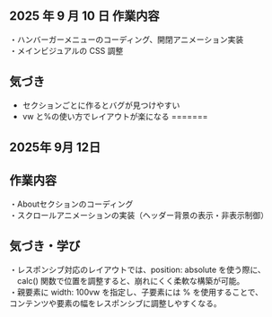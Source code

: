 ## 2025 年 9 月 10 日 作業内容

・ハンバーガーメニューのコーディング、開閉アニメーション実装<br>
・メインビジュアルの CSS 調整

## 気づき

- セクションごとに作るとバグが見つけやすい
- vw と%の使い方でレイアウトが楽になる
=======
## 2025年 9月 12日 

## 作業内容
・Aboutセクションのコーディング<br>
・スクロールアニメーションの実装（ヘッダー背景の表示・非表示制御）

## 気づき・学び
 ・レスポンシブ対応のレイアウトでは、position: absolute を使う際に、<br>
 　calc() 関数で位置を調整すると、崩れにくく柔軟な構築が可能。<br>
 ・親要素に width: 100vw を指定し、子要素には % を使用することで、<br>
   コンテンツや要素の幅をレスポンシブに調整しやすくなる。
